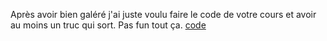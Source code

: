 Après avoir bien galéré j'ai juste voulu faire le code de votre cours et avoir au moins un truc qui sort. Pas fun tout ça.
[code](https://github.com/JeanHerbaut/DataVis/blob/master/20200306/src/prepare.js)
